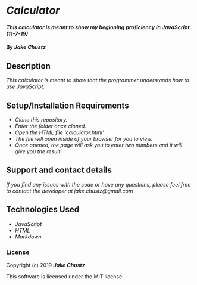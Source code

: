 # _Calculator_

#### _This calculator is meant to show my beginning proficiency in JavaScript.(11-7-19)_

#### By _**Jake Chustz**_

## Description

_This calculator is meant to show that the programmer understands how to use JavaScript._

## Setup/Installation Requirements

* _Clone this repository._
* _Enter the folder once cloned._
* _Open the HTML file 'calculator.html'._
* _The file will open inside of your browser for you to view._
* _Once opened, the page will ask you to enter two numbers and it will give you the result._

## Support and contact details

_If you find any issues with the code or have any questions, please feel free to contact the developer at jake.chustz@gmail.com_

## Technologies Used

* _JavaScript_
* _HTML_
* _Markdown_

### License

Copyright (c) 2019 **_Jake Chustz_**

This software is licensed under the MIT license.